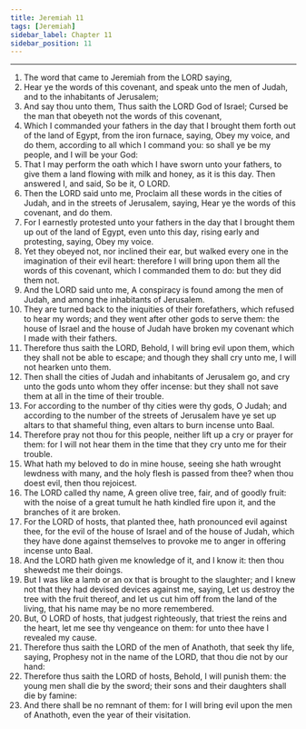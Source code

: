 ```yaml
---
title: Jeremiah 11
tags: [Jeremiah]
sidebar_label: Chapter 11
sidebar_position: 11
---
```


---
1. The word that came to Jeremiah from the LORD saying,
2. Hear ye the words of this covenant, and speak unto the men of Judah, and to the inhabitants of Jerusalem;
3. And say thou unto them, Thus saith the LORD God of Israel; Cursed be the man that obeyeth not the words of this covenant,
4. Which I commanded your fathers in the day that I brought them forth out of the land of Egypt, from the iron furnace, saying, Obey my voice, and do them, according to all which I command you: so shall ye be my people, and I will be your God:
5. That I may perform the oath which I have sworn unto your fathers, to give them a land flowing with milk and honey, as it is this day. Then answered I, and said, So be it, O LORD.
6. Then the LORD said unto me, Proclaim all these words in the cities of Judah, and in the streets of Jerusalem, saying, Hear ye the words of this covenant, and do them.
7. For I earnestly protested unto your fathers in the day that I brought them up out of the land of Egypt, even unto this day, rising early and protesting, saying, Obey my voice.
8. Yet they obeyed not, nor inclined their ear, but walked every one in the imagination of their evil heart: therefore I will bring upon them all the words of this covenant, which I commanded them to do: but they did them not.
9. And the LORD said unto me, A conspiracy is found among the men of Judah, and among the inhabitants of Jerusalem.
10. They are turned back to the iniquities of their forefathers, which refused to hear my words; and they went after other gods to serve them: the house of Israel and the house of Judah have broken my covenant which I made with their fathers.
11. Therefore thus saith the LORD, Behold, I will bring evil upon them, which they shall not be able to escape; and though they shall cry unto me, I will not hearken unto them.
12. Then shall the cities of Judah and inhabitants of Jerusalem go, and cry unto the gods unto whom they offer incense: but they shall not save them at all in the time of their trouble.
13. For according to the number of thy cities were thy gods, O Judah; and according to the number of the streets of Jerusalem have ye set up altars to that shameful thing, even altars to burn incense unto Baal.
14. Therefore pray not thou for this people, neither lift up a cry or prayer for them: for I will not hear them in the time that they cry unto me for their trouble.
15. What hath my beloved to do in mine house, seeing she hath wrought lewdness with many, and the holy flesh is passed from thee? when thou doest evil, then thou rejoicest.
16. The LORD called thy name, A green olive tree, fair, and of goodly fruit: with the noise of a great tumult he hath kindled fire upon it, and the branches of it are broken.
17. For the LORD of hosts, that planted thee, hath pronounced evil against thee, for the evil of the house of Israel and of the house of Judah, which they have done against themselves to provoke me to anger in offering incense unto Baal.
18. And the LORD hath given me knowledge of it, and I know it: then thou shewedst me their doings.
19. But I was like a lamb or an ox that is brought to the slaughter; and I knew not that they had devised devices against me, saying, Let us destroy the tree with the fruit thereof, and let us cut him off from the land of the living, that his name may be no more remembered.
20. But, O LORD of hosts, that judgest righteously, that triest the reins and the heart, let me see thy vengeance on them: for unto thee have I revealed my cause.
21. Therefore thus saith the LORD of the men of Anathoth, that seek thy life, saying, Prophesy not in the name of the LORD, that thou die not by our hand:
22. Therefore thus saith the LORD of hosts, Behold, I will punish them: the young men shall die by the sword; their sons and their daughters shall die by famine:
23. And there shall be no remnant of them: for I will bring evil upon the men of Anathoth, even the year of their visitation.